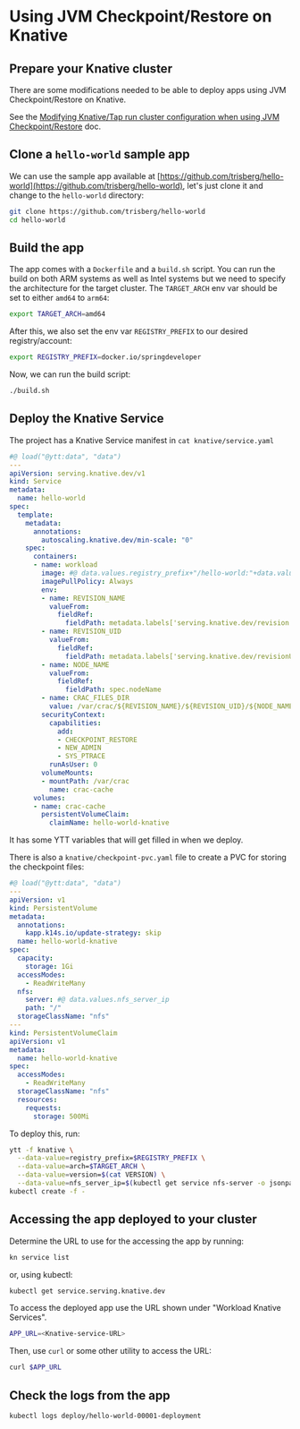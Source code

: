 # Using JVM Checkpoint/Restore on Knative

## Prepare your Knative cluster

There are some modifications needed to be able to deploy apps using JVM Checkpoint/Restore on Knative.

See the [Modifying Knative/Tap run cluster configuration when using JVM Checkpoint/Restore](Knative-checkpoint-restore-modifications.md) doc.

## Clone a `hello-world` sample app

We can use the sample app available at [https://github.com/trisberg/hello-world](https://github.com/trisberg/hello-world), let's just clone it and change to the `hello-world` directory:

```sh
git clone https://github.com/trisberg/hello-world
cd hello-world
```

## Build the app

The app comes with a `Dockerfile` and a `build.sh` script. You can run the build on both ARM systems as well as Intel systems but we need to specify the architecture for the target cluster. The `TARGET_ARCH` env var should be set to either `amd64` to `arm64`:

```sh
export TARGET_ARCH=amd64
```

After this, we also set the env var `REGISTRY_PREFIX` to our desired registry/account:

```sh
export REGISTRY_PREFIX=docker.io/springdeveloper
```

Now, we can run the build script:


```sh
./build.sh
```

## Deploy the Knative Service

The project has a Knative Service manifest in `cat knative/service.yaml`

```yaml
#@ load("@ytt:data", "data")
---
apiVersion: serving.knative.dev/v1
kind: Service
metadata:
  name: hello-world
spec:
  template:
    metadata:
      annotations:
        autoscaling.knative.dev/min-scale: "0"
    spec:
      containers:
      - name: workload
        image: #@ data.values.registry_prefix+"/hello-world:"+data.values.arch+"-"+data.values.version
        imagePullPolicy: Always
        env:
        - name: REVISION_NAME
          valueFrom:
            fieldRef:
              fieldPath: metadata.labels['serving.knative.dev/revision']
        - name: REVISION_UID
          valueFrom:
            fieldRef:
              fieldPath: metadata.labels['serving.knative.dev/revisionUID']
        - name: NODE_NAME
          valueFrom:
            fieldRef:
              fieldPath: spec.nodeName
        - name: CRAC_FILES_DIR
          value: /var/crac/${REVISION_NAME}/${REVISION_UID}/${NODE_NAME}
        securityContext:
          capabilities:
            add:
            - CHECKPOINT_RESTORE
            - NEW_ADMIN
            - SYS_PTRACE
          runAsUser: 0
        volumeMounts:
        - mountPath: /var/crac
          name: crac-cache
      volumes:
      - name: crac-cache
        persistentVolumeClaim:
          claimName: hello-world-knative
```

It has some YTT variables that will get filled in when we deploy.

There is also a `knative/checkpoint-pvc.yaml` file to create a PVC for storing the checkpoint files:

```yaml
#@ load("@ytt:data", "data")
---
apiVersion: v1
kind: PersistentVolume
metadata:
  annotations:
    kapp.k14s.io/update-strategy: skip
  name: hello-world-knative
spec:
  capacity:
    storage: 1Gi
  accessModes:
    - ReadWriteMany
  nfs:
    server: #@ data.values.nfs_server_ip
    path: "/"
  storageClassName: "nfs"
---
kind: PersistentVolumeClaim
apiVersion: v1
metadata:
  name: hello-world-knative
spec:
  accessModes:
    - ReadWriteMany
  storageClassName: "nfs"
  resources:
    requests:
      storage: 500Mi
```

To deploy this, run:

```sh
ytt -f knative \
  --data-value=registry_prefix=$REGISTRY_PREFIX \
  --data-value=arch=$TARGET_ARCH \
  --data-value=version=$(cat VERSION) \
  --data-value=nfs_server_ip=$(kubectl get service nfs-server -o jsonpath='{.spec.clusterIP}') | \
kubectl create -f -
```

## Accessing the app deployed to your cluster

Determine the URL to use for the accessing the app by running:

```bash
kn service list
```

or, using kubectl:

```bash
kubectl get service.serving.knative.dev
```

To access the deployed app use the URL shown under "Workload Knative Services".

```bash
APP_URL=<Knative-service-URL>
```

Then, use `curl` or some other utility to access the URL:

```bash
curl $APP_URL
```

## Check the logs from the app

```sh
kubectl logs deploy/hello-world-00001-deployment
```